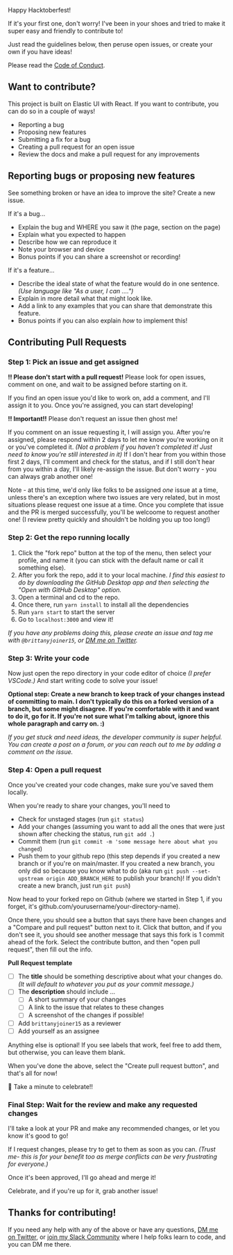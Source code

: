 Happy Hacktoberfest!

If it's your first one, don't worry! I've been in your shoes and tried to make it super easy and friendly to contribute to!

Just read the guidelines below, then peruse open issues, or create your own if you have ideas!

Please read the [Code of Conduct](https://github.com/brittanyjoiner15/eui-event/blob/main/CODE_OF_CONDUCT.md).

## Want to contribute?

This project is built on Elastic UI with React. If you want to contribute, you can do so in a couple of ways!

- Reporting a bug
- Proposing new features
- Submitting a fix for a bug
- Creating a pull request for an open issue
- Review the docs and make a pull request for any improvements

## Reporting bugs or proposing new features

See something broken or have an idea to improve the site? Create a new issue.

If it's a bug...

- Explain the bug and WHERE you saw it (the page, section on the page)
- Explain what you expected to happen
- Describe how we can reproduce it
- Note your browser and device
- Bonus points if you can share a screenshot or recording!

If it's a feature...

- Describe the ideal state of what the feature would do in one sentence. _(Use language like "As a user, I can ....")_
- Explain in more detail what that might look like.
- Add a link to any examples that you can share that demonstrate this feature.
- Bonus points if you can also explain _how_ to implement this!

## Contributing Pull Requests

### Step 1: Pick an issue and get assigned

**!! Please don't start with a pull request!** Please look for open issues, comment on one, and wait to be assigned before starting on it.

If you find an open issue you'd like to work on, add a comment, and I'll assign it to you. Once you're assigned, you can start developing!

**!! Important!!** Please don't request an issue then ghost me!

If you comment on an issue requesting it, I will assign you. After you're assigned, please respond within 2 days to let me know you're working on it or you've completed it. _(Not a problem if you haven't completed it! Just need to know you're still interested in it)_ If I don't hear from you within those first 2 days, I'll comment and check for the status, and if I still don't hear from you within a day, I'll likely re-assign the issue. But don't worry - you can always grab another one!

Note - at this time, we'd only like folks to be assigned _one_ issue at a time, unless there's an exception where two issues are very related, but in most situations please request one issue at a time. Once you complete that issue and the PR is merged successfully, you'll be welcoome to request another one! (I review pretty quickly and shouldn't be holding you up too long!)

### Step 2: Get the repo running locally

1. Click the "fork repo" button at the top of the menu, then select your profile, and name it (you can stick with the default name or call it something else).
2. After you fork the repo, add it to your local machine. _I find this easiest to do by downloading the GitHub Desktop app and then selecting the "Open with GitHub Desktop" option._
3. Open a terminal and cd to the repo.
4. Once there, run `yarn install` to install all the dependencies
5. Run `yarn start` to start the server
6. Go to `localhost:3000` and view it!

_If you have any problems doing this, please create an issue and tag me with `@brittanyjoiner15`, or [DM me on Twitter](https://twitter.com/britt_joiner)._

### Step 3: Write your code

Now just open the repo directory in your code editor of choice _(I prefer VSCode.)_ And start writing code to solve your issue!

**Optional step: Create a new branch to keep track of your changes instead of committing to main. I don't typically do this on a forked version of a branch, but some might disagree. If you're comfortable with it and want to do it, go for it. If you're not sure what I'm talking about, ignore this whole paragraph and carry on. :)**

_If you get stuck and need ideas, the developer community is super helpful. You can create a post on a forum, or you can reach out to me by adding a comment on the issue._

### Step 4: Open a pull request

Once you've created your code changes, make sure you've saved them locally.

When you're ready to share your changes, you'll need to

- Check for unstaged stages (run `git status`)
- Add your changes (assuming you want to add all the ones that were just shown after checking the status, run `git add .`)
- Commit them (run `git commit -m 'some message here about what you changed`)
- Push them to your github repo (this step depends if you created a new branch or if you're on main/master. If you created a new branch, you only did so because you know what to do (aka run `git push --set-upstream origin ADD_BRANCH_HERE` to publish your branch)! If you didn't create a new branch, just run `git push`)

Now head to your forked repo on Github (where we started in Step 1, if you forget, it's github.com/yourusername/your-directory-name).

Once there, you should see a button that says there have been changes and a "Compare and pull request" button next to it. Click that button, and if you don't see it, you should see another message that says this fork is 1 commit ahead of the fork. Select the contribute button, and then "open pull request", then fill out the info.

**Pull Request template**

- [ ] The **title** should be something descriptive about what your changes do. _(It will default to whatever you put as your commit message.)_
- [ ] The **description** should include ...
  - [ ] A short summary of your changes
  - [ ] A link to the issue that relates to these changes
  - [ ] A screenshot of the changes if possible!
- [ ] Add `brittanyjoiner15` as a reviewer
- [ ] Add yourself as an assignee

Anything else is optional! If you see labels that work, feel free to add them, but otherwise, you can leave them blank.

When you've done the above, select the "Create pull request button", and that's all for now!

🎉 Take a minute to celebrate!!

### Final Step: Wait for the review and make any requested changes

I'll take a look at your PR and make any recommended changes, or let you know it's good to go!

If I request changes, please try to get to them as soon as you can. _(Trust me- this is for your benefit too as merge conflicts can be very frustrating for everyone.)_

Once it's been approved, I'll go ahead and merge it!

Celebrate, and if you're up for it, grab another issue!

## Thanks for contributing!

If you need any help with any of the above or have any questions, [DM me on Twitter](https://twitter.com/britt_joiner), or [join my Slack Community](https://join.slack.com/t/build-with-britt/shared_invite/zt-1ew1pk4w7-sVTSOA4QSA1B6kOpMUBE_A) where I help folks learn to code, and you can DM me there.
